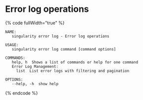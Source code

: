 # Error log operations

{% code fullWidth="true" %}
```
NAME:
   singularity error log - Error log operations

USAGE:
   singularity error log command [command options]

COMMANDS:
   help, h  Shows a list of commands or help for one command
   Error Log Management:
     list  List error logs with filtering and pagination

OPTIONS:
   --help, -h  show help
```
{% endcode %}
